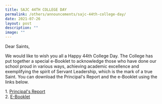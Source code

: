 ```yaml
---
title: SAJC 44TH COLLEGE DAY
permalink: /others/announcements/sajc-44th-college-day/
date: 2021-07-26
layout: post
description: ""
image: ""
---
```

<p>Dear Saints,</p>
<p>We would like to wish you all a Happy 44th College Day. The College has put together a special e-Booklet to acknowledge those who have done our school proud in various ways, achieving academic excellence and exemplifying the spirit of Servant Leadership, which is the mark of a true Saint. You can download the Principal's Report and the e-Booklet using the links below.</p>
<p>1.&nbsp;<a href="/files/College_Day_Principals_Report_2021.pdf" target="_blank" rel="noopener">Principal's Report</a><br />2.&nbsp;<a href="/files/SAJC_44th_College_Day_2021_eBooklet.pdf" target="_blank" rel="noopener">E-Booklet</a></p>